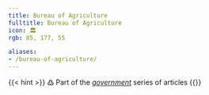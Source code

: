 ```yaml
---
title: Bureau of Agriculture
fulltitle: Bureau of Agriculture
icon: 🏛️
rgb: 85, 177, 55

aliases:
- /bureau-of-agriculture/
---
```

{{< hint >}}
߷ Part of the *[government](/government/)* series of articles
{{</hint>}}